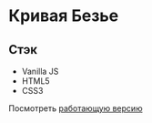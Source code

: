 # Кривая Безье

## Стэк
- Vanilla JS
- HTML5
- CSS3

Посмотреть [работающую версию](https://gina-k.github.io/bezier_curve/)